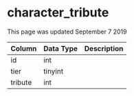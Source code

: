 # character\_tribute

This page was updated September 7 2019

| Column | Data Type | Description |
| :--- | :--- | :--- |
| id | int |  |
| tier | tinyint |  |
| tribute | int |  |

